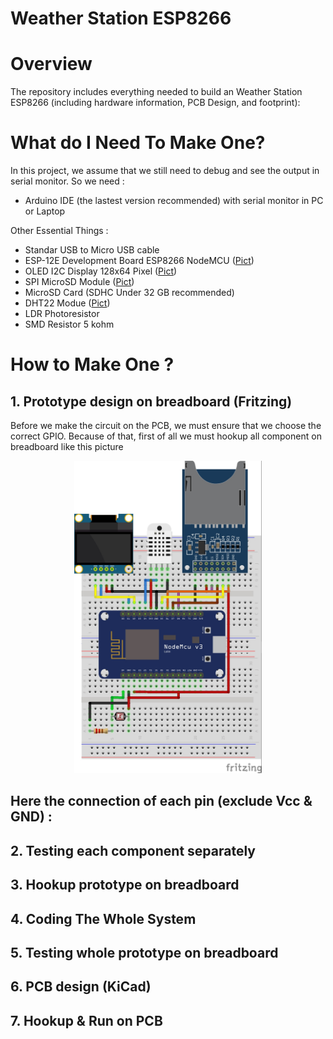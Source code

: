 # Weather Station ESP8266

# Overview
The repository includes everything needed to build an Weather Station ESP8266 (including hardware information, PCB Design, and footprint):

# What do I Need To Make One?
In this project, we assume that we still need to debug and see the output in serial monitor. So we need :
- Arduino IDE (the lastest version recommended) with serial monitor in PC or Laptop

Other Essential Things :
- Standar USB to Micro USB cable
- ESP-12E Development Board ESP8266 NodeMCU ([Pict](https://raw.githubusercontent.com/wirahitaputramas/Weather-Station-ESP8266-PT-INTI-Internship/master/images/ESP%2012E%20Development%20Board.jpg "ESP-12E Development Board ESP8266 NodeMCU"))
- OLED I2C Display 128x64 Pixel ([Pict](https://raw.githubusercontent.com/wirahitaputramas/Weather-Station-ESP8266-PT-INTI-Internship/master/images/OLED%20I2C%20Display.jpg "OLED I2C Display 128x64 Pixel"))
- SPI MicroSD Module ([Pict](https://raw.githubusercontent.com/wirahitaputramas/Weather-Station-ESP8266-PT-INTI-Internship/master/images/MicroSD%20Modul.jpg "MicroSD Module"))
- MicroSD Card (SDHC Under 32 GB recommended)
- DHT22 Modue ([Pict](https://raw.githubusercontent.com/wirahitaputramas/Weather-Station-ESP8266-PT-INTI-Internship/master/images/DHT22%20Module.jpgg "DHT22 Module"))
- LDR Photoresistor
- SMD Resistor 5 kohm

# How to Make One ?

## 1. Prototype design on breadboard (Fritzing)
Before we make the circuit on the PCB, we must ensure that we choose the correct GPIO. Because of that, first of all we must hookup all component on breadboard like this picture
<p align="center">
  <img src="images/Weather-Station-V-2.jpg" width="300" height="500">
</p>

Here the connection of each pin (exclude Vcc & GND) :
- 


## 2. Testing each component separately

## 3. Hookup prototype on breadboard

## 4. Coding The Whole System

## 5. Testing whole prototype on breadboard

## 6. PCB design (KiCad)

## 7. Hookup & Run on PCB
